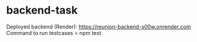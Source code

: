# backend-task
Deployed backend (Render): https://reunion-backend-s00w.onrender.com
Command to run testcases = npm test

